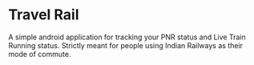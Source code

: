 # Travel Rail
A simple android application for tracking your PNR status and Live Train Running status. Strictly meant for people using Indian Railways as their mode of commute. 
